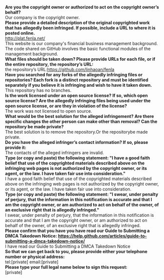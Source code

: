 **Are you the copyright owner or authorized to act on the copyright owner’s behalf?**   
Our company is the copyright owner.   
**Please provide a detailed description of the original copyrighted work that has allegedly been infringed. If possible, include a URL to where it is posted online.**   
http://plat.fenla.net/   
This website is our company's financial business management background. The code shared on GitHub involves the basic functional modules of the management background.   
**What files should be taken down? Please provide URLs for each file, or if the entire repository, the repository’s URL:**   
the repository’s URL:https://github.com/linhaoan/fenla   
**Have you searched for any forks of the allegedly infringing files or repositories? Each fork is a distinct repository and must be identified separately if you believe it is infringing and wish to have it taken down.**   
This repository has no branches.   
**Is the work licensed under an open source license? If so, which open source license? Are the allegedly infringing files being used under the open source license, or are they in violation of the license?**   
The work was not licensed to open source.   
**What would be the best solution for the alleged infringement? Are there specific changes the other person can make other than removal? Can the repository be made private?**   
The best solution is to remove the repository.Or the repositorybe made private.   
**Do you have the alleged infringer’s contact information? If so, please provide it:**   
The contacts of the alleged infringers are invalid.   
**Type (or copy and paste) the following statement: "I have a good faith belief that use of the copyrighted materials described above on the infringing web pages is not authorized by the copyright owner, or its agent, or the law. I have taken fair use into consideration."**   
I have a good faith belief that use of the copyrighted materials described above on the infringing web pages is not authorized by the copyright owner, or its agent, or the law. I have taken fair use into consideration.   
**Type (or copy and paste) the following statement: "I swear, under penalty of perjury, that the information in this notification is accurate and that I am the copyright owner, or am authorized to act on behalf of the owner, of an exclusive right that is allegedly infringed."**   
I swear, under penalty of perjury, that the information in this notification is accurate and that I am the copyright owner, or am authorized to act on behalf of the owner, of an exclusive right that is allegedly infringed.   
**Please confirm that you have you have read our Guide to Submitting a DMCA Takedown Notice: https://help.github.com/articles/guide-to-submitting-a-dmca-takedown-notice/**   
I have read our Guide to Submitting a DMCA Takedown Notice   
**So that we can get back to you, please provide either your telephone number or physical address:**   
tel:[private] email:[private]  
**Please type your full legal name below to sign this request:**   
[private]  
